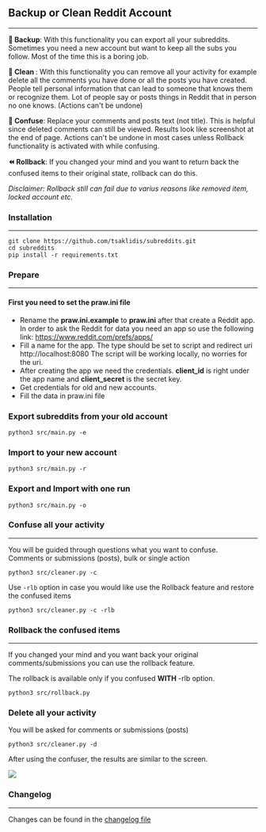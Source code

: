 ## Backup or Clean Reddit Account

<hr>
<p>
	<strong>🌟 Backup</strong>: With this functionality you can export all 
your subreddits. Sometimes you need a new account but want to keep all the subs you follow. Most of the time this is a boring job. 
</p>

<p>
	<strong>🧹 Clean </strong>: With this functionality you can remove all 
your activity for example delete all the comments you have done or all the posts you have created. People tell personal information that can lead to someone that knows them or recognize them. Lot of people say or posts things in Reddit that in person no one knows. (Actions can't be undone)
</p>

<p>
	<strong>🔄 Confuse</strong>: Replace your comments and posts text (not 
title). This is helpful since deleted comments can still be viewed. 
Results look like screenshot at the end of page. Actions can't be undone in 
most cases unless Rollback functionality is activated with while confusing.
</p>

<p>
	<strong>⏪ Rollback</strong>: If you changed your mind and you want to
return back the confused items to their original state, rollback can do 
this. <br>

<i>Disclaimer: Rollback still can fail due to varius reasons like removed
item, locked account etc.</i>

</p>


### Installation
<hr>

```shell
git clone https://github.com/tsaklidis/subreddits.git
cd subreddits
pip install -r requirements.txt
```

### Prepare
<hr>

<p>

#### First you need to set the praw.ini file <br>

<ul>
<li>
	Rename the <strong>praw.ini.example</strong> to <strong>praw.ini</strong> after that create a Reddit app. In order to ask the Reddit for data you need an app so use the following link: <a href="https://www.reddit.com/prefs/apps/">https://www.reddit.com/prefs/apps/</a> 
</li>

<li>
Fill a name for the app. The type should be set to script and redirect uri http://localhost:8080 The script will be working locally, no worries for the uri. 
</li>

<li>
	After creating the app we need the credentials. <strong>client_id</strong> is right under the app name and <strong>client_secret</strong> is the secret key. 
</li>

<li>
Get credentials for old and new accounts. 
</li>

<li>
Fill the data in praw.ini file
</li>
</ul>


### Export subreddits from your old account

```shell
python3 src/main.py -e
```

### Import to your new account

```shell
python3 src/main.py -r
```

### Export and Import with one run

```shell
python3 src/main.py -o
```


### Confuse all your activity
<hr>

<p>You will be guided through questions what you want to confuse. <br>
Comments or submissions 
(posts), bulk or single action
</p>

```shell
python3 src/cleaner.py -c
```

<p>Use <code>-rlb</code> option in case you would like use the Rollback 
feature and restore the confused items</p>

```shell
python3 src/cleaner.py -c -rlb
```


### Rollback the confused items
<hr>
<p>If you changed your mind and you want back your original 
comments/submissions you can use the rollback feature.

The rollback is available only if you confused <strong>WITH</strong>
-rlb option.</p>

```shell
python3 src/rollback.py
```

### Delete</strong> all your activity
<p>You will be asked for comments or submissions (posts)</p>

```shell
python3 src/cleaner.py -d
```

After using the confuser, the results are similar to the screen.

![](screens/obf.png)

### Changelog
<hr>
<p>Changes can be found in the <a href="https://github.com/tsaklidis/subreddits/blob/master/changelog.md">changelog file</a></p>
